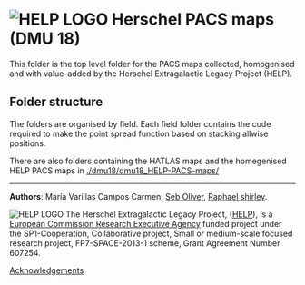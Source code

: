 

# ![HELP LOGO](https://avatars1.githubusercontent.com/u/7880370?s=75&v=4)  Herschel PACS maps (DMU 18)
	 

This folder is the top level folder for the PACS
maps collected, homogenised and with value-added by the Herschel
Extragalactic Legacy Project (HELP). 

## Folder structure

The folders are organised by field. Each field folder contains the code required to make the point spread function based on stacking allwise positions.

There are also folders containing the HATLAS maps and the homegenised HELP PACS maps in [./dmu18/dmu18_HELP-PACS-maps/](./dmu18/dmu18_HELP-PACS-maps/)





-------------------------------------------------------------------------------


**Authors**: María Varillas Campos Carmen, [Seb Oliver](http://www.sussex.ac.uk/profiles/91548), [Raphael shirley](http://raphaelshirley.co.uk/).

 ![HELP LOGO](https://avatars1.githubusercontent.com/u/7880370?s=75&v=4)
 The Herschel Extragalactic Legacy Project, ([HELP](http://herschel.sussex.ac.uk/)), is a [European
Commission Research Executive Agency](https://ec.europa.eu/info/departments/research-executive-agency_en)
funded project
under the
SP1-Cooperation, Collaborative project, Small or medium-scale focused
research project, FP7-SPACE-2013-1 scheme, Grant Agreement
Number 607254.

[Acknowledgements](http://herschel.sussex.ac.uk/acknowledgements)

